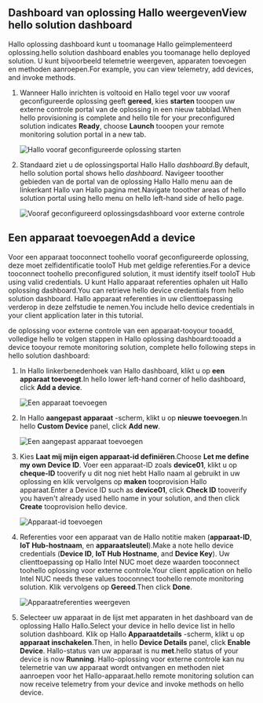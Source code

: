 ## <a name="view-hello-solution-dashboard"></a><span data-ttu-id="97286-101">Dashboard van oplossing Hallo weergeven</span><span class="sxs-lookup"><span data-stu-id="97286-101">View hello solution dashboard</span></span>

<span data-ttu-id="97286-102">Hallo oplossing dashboard kunt u toomanage Hallo geïmplementeerd oplossing.</span><span class="sxs-lookup"><span data-stu-id="97286-102">hello solution dashboard enables you toomanage hello deployed solution.</span></span> <span data-ttu-id="97286-103">U kunt bijvoorbeeld telemetrie weergeven, apparaten toevoegen en methoden aanroepen.</span><span class="sxs-lookup"><span data-stu-id="97286-103">For example, you can view telemetry, add devices, and invoke methods.</span></span>

1. <span data-ttu-id="97286-104">Wanneer Hallo inrichten is voltooid en Hallo tegel voor uw vooraf geconfigureerde oplossing geeft **gereed**, kies **starten** tooopen uw externe controle portal van de oplossing in een nieuw tabblad.</span><span class="sxs-lookup"><span data-stu-id="97286-104">When hello provisioning is complete and hello tile for your preconfigured solution indicates **Ready**, choose **Launch** tooopen your remote monitoring solution portal in a new tab.</span></span>

    ![Hallo vooraf geconfigureerde oplossing starten][img-launch-solution]

1. <span data-ttu-id="97286-106">Standaard ziet u de oplossingsportal Hallo Hallo *dashboard*.</span><span class="sxs-lookup"><span data-stu-id="97286-106">By default, hello solution portal shows hello *dashboard*.</span></span> <span data-ttu-id="97286-107">Navigeer tooother gebieden van de portal van de oplossing Hallo Hallo menu aan de linkerkant Hallo van Hallo pagina met.</span><span class="sxs-lookup"><span data-stu-id="97286-107">Navigate tooother areas of hello solution portal using hello menu on hello left-hand side of hello page.</span></span>

    ![Vooraf geconfigureerd oplossingsdashboard voor externe controle][img-menu]

## <a name="add-a-device"></a><span data-ttu-id="97286-109">Een apparaat toevoegen</span><span class="sxs-lookup"><span data-stu-id="97286-109">Add a device</span></span>

<span data-ttu-id="97286-110">Voor een apparaat tooconnect toohello vooraf geconfigureerde oplossing, deze moet zelfidentificatie tooIoT Hub met geldige referenties.</span><span class="sxs-lookup"><span data-stu-id="97286-110">For a device tooconnect toohello preconfigured solution, it must identify itself tooIoT Hub using valid credentials.</span></span> <span data-ttu-id="97286-111">U kunt Hallo apparaat referenties ophalen uit Hallo oplossing dashboard.</span><span class="sxs-lookup"><span data-stu-id="97286-111">You can retrieve hello device credentials from hello solution dashboard.</span></span> <span data-ttu-id="97286-112">Hallo apparaat referenties in uw clienttoepassing verderop in deze zelfstudie te nemen.</span><span class="sxs-lookup"><span data-stu-id="97286-112">You include hello device credentials in your client application later in this tutorial.</span></span>

<span data-ttu-id="97286-113">de oplossing voor externe controle van een apparaat-tooyour tooadd, volledige hello te volgen stappen in Hallo oplossing dashboard:</span><span class="sxs-lookup"><span data-stu-id="97286-113">tooadd a device tooyour remote monitoring solution, complete hello following steps in hello solution dashboard:</span></span>

1. <span data-ttu-id="97286-114">In Hallo linkerbenedenhoek van Hallo dashboard, klikt u op **een apparaat toevoegt**.</span><span class="sxs-lookup"><span data-stu-id="97286-114">In hello lower left-hand corner of hello dashboard, click **Add a device**.</span></span>

   ![Een apparaat toevoegen][1]

1. <span data-ttu-id="97286-116">In Hallo **aangepast apparaat** -scherm, klikt u op **nieuwe toevoegen**.</span><span class="sxs-lookup"><span data-stu-id="97286-116">In hello **Custom Device** panel, click **Add new**.</span></span>

   ![Een aangepast apparaat toevoegen][2]

1. <span data-ttu-id="97286-118">Kies **Laat mij mijn eigen apparaat-id definiëren**.</span><span class="sxs-lookup"><span data-stu-id="97286-118">Choose **Let me define my own Device ID**.</span></span> <span data-ttu-id="97286-119">Voer een apparaat-ID zoals **device01**, klikt u op **cheque-ID** tooverify u dit nog niet hebt Hallo naam al gebruikt in uw oplossing en klik vervolgens op **maken** tooprovision Hallo apparaat.</span><span class="sxs-lookup"><span data-stu-id="97286-119">Enter a Device ID such as **device01**, click **Check ID** tooverify you haven't already used hello name in your solution, and then click **Create** tooprovision hello device.</span></span>

   ![Apparaat-id toevoegen][3]

1. <span data-ttu-id="97286-121">Referenties voor een apparaat van de Hallo notitie maken (**apparaat-ID**, **IoT Hub-hostnaam**, en **apparaatsleutel**).</span><span class="sxs-lookup"><span data-stu-id="97286-121">Make a note hello device credentials (**Device ID**, **IoT Hub Hostname**, and **Device Key**).</span></span> <span data-ttu-id="97286-122">Uw clienttoepassing op Hallo Intel NUC moet deze waarden tooconnect toohello oplossing voor externe controle.</span><span class="sxs-lookup"><span data-stu-id="97286-122">Your client application on hello Intel NUC needs these values tooconnect toohello remote monitoring solution.</span></span> <span data-ttu-id="97286-123">Klik vervolgens op **Gereed**.</span><span class="sxs-lookup"><span data-stu-id="97286-123">Then click **Done**.</span></span>

    ![Apparaatreferenties weergeven][4]

1. <span data-ttu-id="97286-125">Selecteer uw apparaat in de lijst met apparaten in het dashboard van de oplossing Hallo Hallo.</span><span class="sxs-lookup"><span data-stu-id="97286-125">Select your device in hello device list in hello solution dashboard.</span></span> <span data-ttu-id="97286-126">Klik op Hallo **Apparaatdetails** -scherm, klikt u op **apparaat inschakelen**.</span><span class="sxs-lookup"><span data-stu-id="97286-126">Then, in hello **Device Details** panel, click **Enable Device**.</span></span> <span data-ttu-id="97286-127">Hallo-status van uw apparaat is nu **met**.</span><span class="sxs-lookup"><span data-stu-id="97286-127">hello status of your device is now **Running**.</span></span> <span data-ttu-id="97286-128">Hallo-oplossing voor externe controle kan nu telemetrie van uw apparaat wordt ontvangen en methoden niet aanroepen voor het Hallo-apparaat.</span><span class="sxs-lookup"><span data-stu-id="97286-128">hello remote monitoring solution can now receive telemetry from your device and invoke methods on hello device.</span></span>

[img-launch-solution]: media/iot-suite-gateway-kit-view-solution/launch.png
[img-menu]: media/iot-suite-gateway-kit-view-solution/menu.png
[1]: media/iot-suite-gateway-kit-view-solution/suite0.png
[2]: media/iot-suite-gateway-kit-view-solution/suite1.png
[3]: media/iot-suite-gateway-kit-view-solution/suite2.png
[4]: media/iot-suite-gateway-kit-view-solution/suite3.png